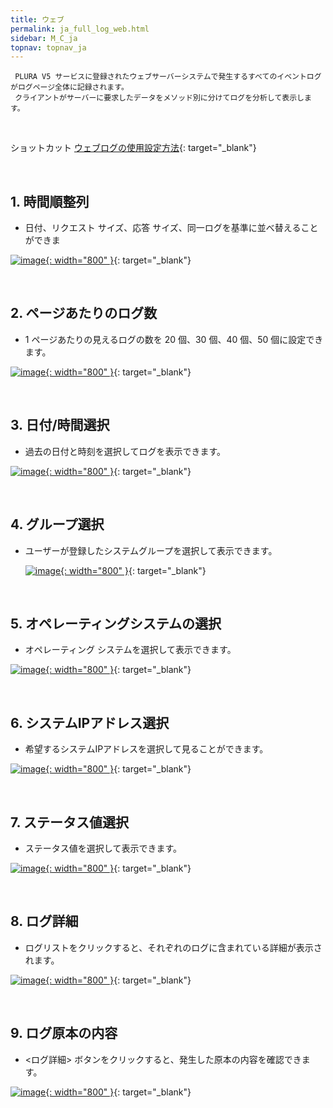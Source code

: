 ```yaml
---
title: ウェブ
permalink: ja_full_log_web.html
sidebar: M_C_ja
topnav: topnav_ja
---
```


     PLURA V5 サービスに登録されたウェブサーバーシステムで発生するすべてのイベントログがログページ全体に記録されます。
     クライアントがサーバーに要求したデータをメソッド別に分けてログを分析して表示します。

<br />

ショットカット  [ウェブログの使用設定方法](https://qubitsec.github.io/ja_system_weblog.html){: target="_blank"} 
 
<br />

## 1. 時間順整列
- 日付、リクエスト サイズ、応答 サイズ、同一ログを基準に並べ替えることができま

 [![image](/docs/images/Manual/common/full_log/web/ja/1.PNG){: width="800" }](/docs/images/Manual/common/full_log/web/ja/1.PNG){: target="_blank"}
 
<br />

## 2. ページあたりのログ数
- 1 ページあたりの見えるログの数を 20 個、30 個、40 個、50 個に設定できます。

 [![image](/docs/images/Manual/common/full_log/web/ja/2.PNG){: width="800" }](/docs/images/Manual/common/full_log/web/ja/2.PNG){: target="_blank"}

<br />

## 3. 日付/時間選択
- 過去の日付と時刻を選択してログを表示できます。

 [![image](/docs/images/Manual/common/full_log/web/ja/3.PNG){: width="800" }](/docs/images/Manual/common/full_log/web/ja/3.PNG){: target="_blank"} 

<br />

## 4. グループ選択
- ユーザーが登録したシステムグループを選択して表示できます。

  [![image](/docs/images/Manual/common/full_log/web/ja/4.PNG){: width="800" }](/docs/images/Manual/common/full_log/web/ja/4.PNG){: target="_blank"}

<br />

## 5. オペレーティングシステムの選択
- オペレーティング システムを選択して表示できます。

 [![image](/docs/images/Manual/common/full_log/web/ja/5.PNG){: width="800" }](/docs/images/Manual/common/full_log/web/ja/5.PNG){: target="_blank"} 

<br />

## 6. システムIPアドレス選択
- 希望するシステムIPアドレスを選択して見ることができます。

 [![image](/docs/images/Manual/common/full_log/web/ja/6.PNG){: width="800" }](/docs/images/Manual/common/full_log/web/ja/6.PNG){: target="_blank"}

<br />

## 7. ステータス値選択
- ステータス値を選択して表示できます。

 [![image](/docs/images/Manual/common/full_log/web/ja/7.PNG){: width="800" }](/docs/images/Manual/common/full_log/web/ja/7.PNG){: target="_blank"}

<br />

## 8. ログ詳細
- ログリストをクリックすると、それぞれのログに含まれている詳細が表示されます。

 [![image](/docs/images/Manual/common/full_log/web/ja/8.PNG){: width="800" }](/docs/images/Manual/common/full_log/web/ja/8.PNG){: target="_blank"}

<br />

## 9. ログ原本の内容
- <ログ詳細> ボタンをクリックすると、発生した原本の内容を確認できます。

 [![image](/docs/images/Manual/common/full_log/web/ja/9.PNG){: width="800" }](/docs/images/Manual/common/full_log/web/ja/9.PNG){: target="_blank"}
